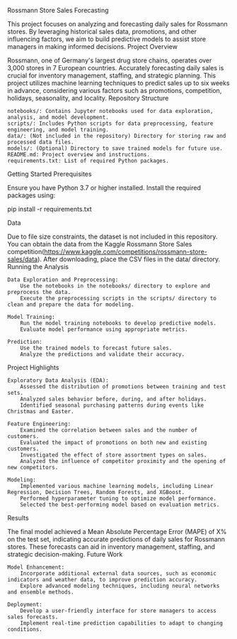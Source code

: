 Rossmann Store Sales Forecasting

This project focuses on analyzing and forecasting daily sales for Rossmann stores. By leveraging historical sales data, promotions, and other influencing factors, we aim to build predictive models to assist store managers in making informed decisions.
Project Overview

Rossmann, one of Germany's largest drug store chains, operates over 3,000 stores in 7 European countries. Accurately forecasting daily sales is crucial for inventory management, staffing, and strategic planning. This project utilizes machine learning techniques to predict sales up to six weeks in advance, considering various factors such as promotions, competition, holidays, seasonality, and locality.
Repository Structure

    notebooks/: Contains Jupyter notebooks used for data exploration, analysis, and model development.
    scripts/: Includes Python scripts for data preprocessing, feature engineering, and model training.
    data/: (Not included in the repository) Directory for storing raw and processed data files.
    models/: (Optional) Directory to save trained models for future use.
    README.md: Project overview and instructions.
    requirements.txt: List of required Python packages.

Getting Started
Prerequisites

Ensure you have Python 3.7 or higher installed. Install the required packages using:

pip install -r requirements.txt

Data

Due to file size constraints, the dataset is not included in this repository. You can obtain the data from the Kaggle Rossmann Store Sales competition(https://www.kaggle.com/competitions/rossmann-store-sales/data). After downloading, place the CSV files in the data/ directory.
Running the Analysis

    Data Exploration and Preprocessing:
        Use the notebooks in the notebooks/ directory to explore and preprocess the data.
        Execute the preprocessing scripts in the scripts/ directory to clean and prepare the data for modeling.

    Model Training:
        Run the model training notebooks to develop predictive models.
        Evaluate model performance using appropriate metrics.

    Prediction:
        Use the trained models to forecast future sales.
        Analyze the predictions and validate their accuracy.

Project Highlights

    Exploratory Data Analysis (EDA):
        Assessed the distribution of promotions between training and test sets.
        Analyzed sales behavior before, during, and after holidays.
        Identified seasonal purchasing patterns during events like Christmas and Easter.

    Feature Engineering:
        Examined the correlation between sales and the number of customers.
        Evaluated the impact of promotions on both new and existing customers.
        Investigated the effect of store assortment types on sales.
        Analyzed the influence of competitor proximity and the opening of new competitors.

    Modeling:
        Implemented various machine learning models, including Linear Regression, Decision Trees, Random Forests, and XGBoost.
        Performed hyperparameter tuning to optimize model performance.
        Selected the best-performing model based on evaluation metrics.

Results

The final model achieved a Mean Absolute Percentage Error (MAPE) of X% on the test set, indicating accurate predictions of daily sales for Rossmann stores. These forecasts can aid in inventory management, staffing, and strategic decision-making.
Future Work

    Model Enhancement:
        Incorporate additional external data sources, such as economic indicators and weather data, to improve prediction accuracy.
        Explore advanced modeling techniques, including neural networks and ensemble methods.

    Deployment:
        Develop a user-friendly interface for store managers to access sales forecasts.
        Implement real-time prediction capabilities to adapt to changing conditions.


